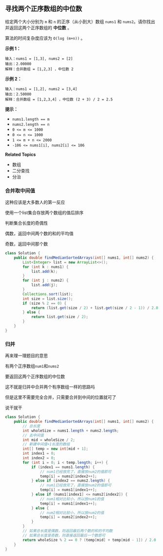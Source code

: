 ## 寻找两个正序数组的中位数

给定两个大小分别为 `m` 和 `n` 的正序（从小到大）数组 `nums1` 和 `nums2`。请你找出并返回这两个正序数组的 **中位数** 。

算法的时间复杂度应该为 `O(log (m+n))` 。

**示例 1：**

```
输入：nums1 = [1,3], nums2 = [2]
输出：2.00000
解释：合并数组 = [1,2,3] ，中位数 2
```

**示例 2：**

```
输入：nums1 = [1,2], nums2 = [3,4]
输出：2.50000
解释：合并数组 = [1,2,3,4] ，中位数 (2 + 3) / 2 = 2.5
```

**提示：**

- `nums1.length == m`
- `nums2.length == n`
- `0 <= m <= 1000`
- `0 <= n <= 1000`
- `1 <= m + n <= 2000`
- `-106 <= nums1[i], nums2[i] <= 106`

**Related Topics**

* 数组
* 二分查找
* 分治

### 合并取中间值

这种应该是大多数人的第一反应

使用一个list集合存放两个数组的值后排序

判断集合长度的奇偶性

偶数，返回中间两个数的和的平均值

奇数，返回中间那个数

```java
class Solution {
    public double findMedianSortedArrays(int[] nums1, int[] nums2) {
        List<Integer> list = new ArrayList<>();
        for (int k : nums1) {
            list.add(k);
        }
        for (int j : nums2) {
            list.add(j);
        }
        Collections.sort(list);
        int size = list.size();
        if (size % 2 == 0) {
            return (list.get(size / 2) + list.get(size / 2 - 1)) / 2.0;
        } else {
            return list.get(size / 2);
        }
    }
}
```

### 归并

再来理一理题目的意思

有两个正序数组`num1`和`nums2`

要返回这两个正序数组的中位数

这不就是归并中合并两个有序数组一样的思路吗

但是这里不需要完全合并，只需要合并到中间的位置就可了

说干就干

```java
class Solution {
    public double findMedianSortedArrays(int[] nums1, int[] nums2) {
        // 总长度
        int wholeSize = nums1.length + nums2.length;
        // 去中间值
        int mid = wholeSize / 2;
        // 新建中间值+1长度的数组
        int[] temp = new int[mid + 1];
        int index1 = 0;
        int index2 = 0;
        for (int i = 0; i < temp.length; i++) {
            if (index1 == nums1.length) {
	            // num1已经放完了，直接放num2的值即可
                temp[i] = nums2[index2++];
            } else if (index2 == nums2.length) {
    	        // num1已经放完了，直接放num2的值即可
                temp[i] = nums1[index1++];
            } else if (nums1[index1] <= nums2[index2]) {
	            // num1相对比较小，所以放num1的值
                temp[i] = nums1[index1++];
            } else {
	            // num2相对比较小，所以放num2的值
                temp[i] = nums2[index2++];
            }
        }
        // 如果总长度是偶数，则返回最后两个数的和的平均数
        // 如果总长度是奇数，则直接返回最后一个数即可
        return wholeSize % 2 == 0 ? (temp[mid] + temp[mid - 1]) / 2.0 : temp[mid];
    }
}
```
